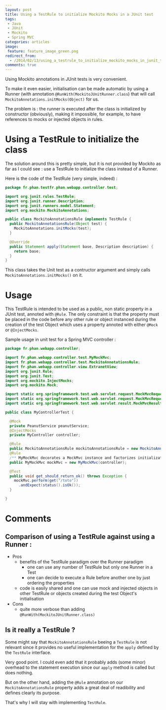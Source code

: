 ```yaml
---
layout: post
title: Using a TestRule to initialize Mockito Mocks in a JUnit test
tags:
 - Java
 - JUnit
 - Mockito
 - Spring MVC
categories: articles
image:
 feature: feature_image_green.png
redirect_from:
  - /2014/02/13/using_a_testrule_to_initialize_mockito_mocks_in_junit_tests.html
comments: true
---
```


Using Mockito annotations in JUnit tests is very convenient.

To make it even easier, initialisation can be made automatic by using a Runner (with annotation `@RunWith(MockitoJUnitRunner.class`) that will call `MockitoAnnotations.initMocks(Object)` for us.

The problem is : the runner is executed after the class is initialized by constructor (obviously), making it impossible, for example, to have references to mocks or injected objects in rules.


# Using a TestRule to initialize the class

The solution around this is pretty simple, but it is not provided by Mockito as far as I could see : use a TestRule to initialize the class instead of a Runner.

Here is the code of the TestRule (very simple, indeed) :

```java
package fr.phan.testfr.phan.webapp.controller.test;

import org.junit.rules.TestRule;
import org.junit.runner.Description;
import org.junit.runners.model.Statement;
import org.mockito.MockitoAnnotations;

public class MockitoAnnotationsRule implements TestRule {
  public MockitoAnnotationsRule(Object test) {
    MockitoAnnotations.initMocks(test);
  }

  @Override
  public Statement apply(Statement base, Description description) {
    return base;
  }
}
```

This class takes the Unit test as a contructor argument and simply calls `MockitoAnnotations.initMocks()` on it.

# Usage

This TestRule is intended to be used as a public, non static property in a JUnit test, annoted with `@Rule`.
The only constraint is that the property must be placed in the code before any other rule or object instanced during the creation of the test Object which uses a property annoted with either `@Mock` or `@InjectMocks`.

Sample usage in unit test for a Spring MVC controller :

```java
package fr.phan.webapp.controller;

import fr.phan.webapp.controller.test.MyMockMvc;
import fr.phan.webapp.controller.test.MockitoAnnotationsRule;
import fr.phan.webapp.controller.view.ExtranetView;
import org.junit.Rule;
import org.junit.Test;
import org.mockito.InjectMocks;
import org.mockito.Mock;

import static org.springframework.test.web.servlet.request.MockMvcRequestBuilders.get;
import static org.springframework.test.web.servlet.request.MockMvcRequestBuilders.post;
import static org.springframework.test.web.servlet.result.MockMvcResultMatchers.status;

public class MyControllerTest {

  @Mock
  private PeanutService peanutService;
  @InjectMocks
  private MyController controller;

  @Rule
  public MockitoAnnotationsRule mockitoAnnotationsRule = new MockitoAnnotationsRule(this);
  @Rule
  /** MyMockMvc decorates a MockMvc instance and factorizes initialization code generic to the whole webapp */
  public MyMockMvc mockMvc = new MyMockMvc(controller);

  @Test
  public void get_should_return_ok() throws Exception {
    mockMvc.perform(get("/toto"))
      .andExpect(status().isOk());
  }

}
```

# Comments

## Comparison of using a TestRule against using a Runner :

* Pros
    - benefits of the TestRule paradigm over the Runner paradigm
        + one can use any number of TestRule but only one Runner in a Test
        + one can decide to execute a Rule before another one by just ordering the properties
    - code is easily shared and one can use mock and injected objects in other TestRule or objects created during the test Object's initialisation
* Cons
    - quite more verbose than adding `@RunWith(MockitoJUnitRunner.class)`

## Is it really a TestRule ?

Some might say that `MockitoAnnotationsRule` beeing a `TestRule` is not relevant since it provides no useful implementation for the `apply` defined by the `TestRule` interface.

Very good point. I could even add that it probably adds (some minor) overhead to the statement execution since our `apply` method is called but does nothing.

But on the other hand, adding the `@Rule` annotation on our `MockitoAnnotationsRule` property adds a great deal of readibility and defines clearly its purpose.

That's why I will stay with implementing `TestRule`.
